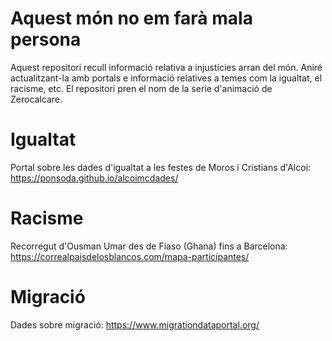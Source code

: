 # Aquest món no em farà mala persona
Aquest repositori recull informació relativa a injustícies arran del món. Aniré actualitzant-la amb portals e informació relatives a temes com la igualtat, el racisme, etc.
El repositori pren el nom de la serie d'animació de Zerocalcare.

# Igualtat

Portal sobre les dades d'igualtat a les festes de Moros i Cristians d'Alcoi: https://ponsoda.github.io/alcoimcdades/

# Racisme

Recorregut d'Ousman Umar des de Fiaso (Ghana) fins a Barcelona: https://correalpaisdelosblancos.com/mapa-participantes/

# Migració

Dades sobre migració: https://www.migrationdataportal.org/
